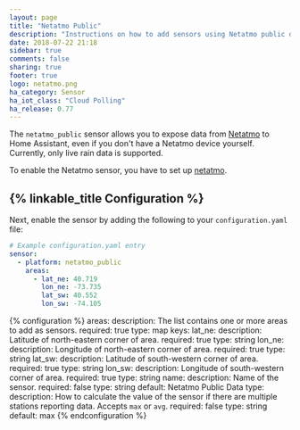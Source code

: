 ```yaml
---
layout: page
title: "Netatmo Public"
description: "Instructions on how to add sensors using Netatmo public data to Home Assistant."
date: 2018-07-22 21:18
sidebar: true
comments: false
sharing: true
footer: true
logo: netatmo.png
ha_category: Sensor
ha_iot_class: "Cloud Polling"
ha_release: 0.77
---
```


The `netatmo_public` sensor allows you to expose data from [Netatmo](https://weathermap.netatmo.com/) to Home Assistant, even if you don't have a Netatmo device yourself. Currently, only live rain data is supported.

To enable the Netatmo sensor, you have to set up [netatmo](/components/netatmo/).

## {% linkable_title Configuration %}

Next, enable the sensor by adding the following to your `configuration.yaml` file:

```yaml
# Example configuration.yaml entry
sensor:
  - platform: netatmo_public
    areas:
      - lat_ne: 40.719
        lon_ne: -73.735
        lat_sw: 40.552
        lon_sw: -74.105
```

{% configuration %}
areas:
  description: The list contains one or more areas to add as sensors.
  required: true
  type: map
  keys:
    lat_ne:
      description: Latitude of north-eastern corner of area.
      required: true
      type: string
    lon_ne:
      description: Longitude of north-eastern corner of area.
      required: true
      type: string
    lat_sw:
      description: Latitude of south-western corner of area.
      required: true
      type: string
    lon_sw:
      description: Longitude of south-western corner of area.
      required: true
      type: string
    name:
      description: Name of the sensor.
      required: false
      type: string
      default: Netatmo Public Data
    type:
      description: How to calculate the value of the sensor if there are multiple stations reporting data. Accepts `max` or `avg`.
      required: false
      type: string
      default: max
{% endconfiguration %}
